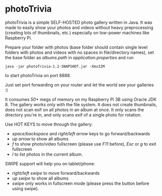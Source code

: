 # photoTrivia

photoTrivia  is a simple SELF-HOSTED photo gallery written in Java.
It was made to easily show your photos and videos without heavy preprocessing (creating lots of thumbnails, etc.)
especially on low-power machines like Raspberry Pi.

Prepare your folder with photos (base folder should contain single level folders with photos and videos
with no spaces in file/directory names), set the base folder as *albums.path* in *application.properties* and run

`java -jar photoTrivia-1.2-SNAPSHOT.jar -Xmx32M`

to start photoTrivia on port 8888. 

Just set port forwarding on your router and let the world see your galleries :)

It consumes *50+* megs of memory on my Raspberry Pi 3B using Oracle JDK 8.
The gallery works only with the file system. It does not create thumbnails,
does not scan exif on all photos in an album at once.
It only scans the directory you're in, and only scans exif of a single photo for rotation.

Use HOT KEYS to move through the gallery:

- *space/backspace* and *right/left arrow* keys to go forward/backwards
- *up arrow* to show all albums
- *f* to show photo/video fullscreen (please use *F11* before), *Esc* or *g* to exit fullscreen
- *l* to list photos in the current album.

SWIPE support will help you on tablet/phone:

- *right/left swipe* to move forward/backwards
- *up swipe* to show all albums
- swipe only works in fullscreen mode (please press the button before using swipe).
